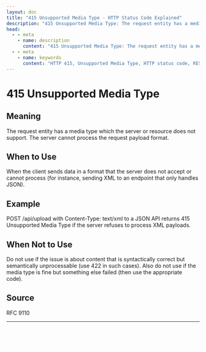 ```yaml
---
layout: doc
title: "415 Unsupported Media Type - HTTP Status Code Explained"
description: "415 Unsupported Media Type: The request entity has a media type which the server or resource does not support. The server cannot process the request payload ..."
head:
  - - meta
    - name: description
      content: "415 Unsupported Media Type: The request entity has a media type which the server or resource does not support. The server cannot process the request payload ..."
  - - meta
    - name: keywords
      content: "HTTP 415, Unsupported Media Type, HTTP status code, REST API, web development"
---
```


# 415 Unsupported Media Type

## Meaning

The request entity has a media type which the server or resource does not support. The server cannot process the request payload format.

## When to Use

When the client sends data in a format that the server does not accept or cannot process (for instance, sending XML to an endpoint that only handles JSON).

## Example

POST /api/upload with Content-Type: text/xml to a JSON API returns 415 Unsupported Media Type if the server refuses to process XML payloads.

## When Not to Use

Do not use if the issue is about content that is syntactically correct but semantically unprocessable (use 422 in such cases). Also do not use if the media type is fine but something else failed (then use the appropriate code).

## Source

RFC 9110

---

<div style="margin-top: 40px;">
  <a href="/http-codes/" style="display: inline-block; padding: 12px 24px; background: hsl(var(--primary)); color: white; text-decoration: none; border-radius: var(--radius); font-weight: 500; transition: all 0.2s ease;">← Back to Search</a>
</div>
